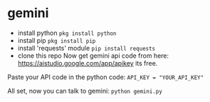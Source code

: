 # gemini
* install python
 ```pkg install python```
* install pip ```pkg install pip```
* install 'requests' module ```pip install requests```
* clone this repo 
Now get gemini api code from here: https://aistudio.google.com/app/apikey 
its free. 


Paste your API code in the python code: ```API_KEY = "YOUR_API_KEY"```


All set, now you can talk to gemini:
```python gemini.py```
